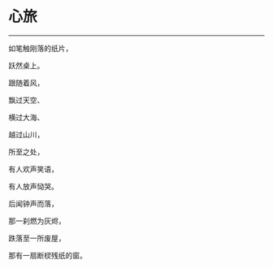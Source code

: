 <!--
 * @Author: 蔡鑫 1058360098@qq.com
 * @Date: 2024-07-31 15:43:02
 * @LastEditors: 蔡鑫 1058360098@qq.com
 * @LastEditTime: 2024-07-31 15:43:08
 * @FilePath: \docsify\docs\articles\poems\p103.md
 * @Description: 这是默认设置,请设置`customMade`, 打开koroFileHeader查看配置 进行设置: https://github.com/OBKoro1/koro1FileHeader/wiki/%E9%85%8D%E7%BD%AE
-->
# 心旅
---

如笔触刚落的纸片，

跃然桌上。

跟随着风，

飘过天空、

横过大海、

越过山川，

所至之处，

有人欢声笑语，

有人放声恸哭。

后闻钟声而落，

那一刹燃为灰烬，

跌落至一所废屋，

那有一扇断棂残纸的窗。